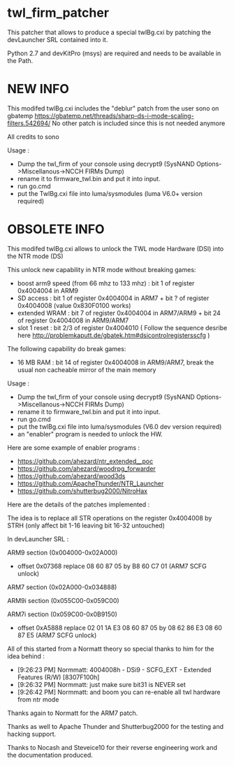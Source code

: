 # twl_firm_patcher

This patcher that allows to produce a special twlBg.cxi by patching the devLauncher SRL contained into it.

Python 2.7 and devKitPro (msys) are required and needs to be available in the Path.

# NEW INFO

This modifed twlBg.cxi includes the "deblur" patch from the user sono on gbatemp
https://gbatemp.net/threads/sharp-ds-i-mode-scaling-filters.542694/
No other patch is included since this is not needed anymore

All credits to sono

Usage :
- Dump the twl_firm of your console using decrypt9 (SysNAND Options->Miscellanous->NCCH FIRMs Dump)
- rename it to firmware_twl.bin and put it into input.
- run go.cmd
- put the TwlBg.cxi file into luma/sysmodules (luma V6.0+ version required)

# OBSOLETE INFO
This modifed twlBg.cxi allows to unlock the TWL mode Hardware (DSI) into the NTR mode (DS)

This unlock new capability in NTR mode without breaking games:
-  boost arm9 speed (from 66 mhz to 133 mhz) : bit 1 of register 0x4004004 in ARM9 
-  SD access                                 : bit 1 of register 0x4004004 in ARM7 +  bit ? of register 0x4004008 (value 0x830F0100 works)
-  extended WRAM                             : bit 7 of register 0x4004004 in ARM7/ARM9 + bit 24 of register 0x4004008 in ARM9/ARM7
-  slot 1 reset                              : bit 2/3 of register 0x4004010 ( Follow the sequence desribe here http://problemkaputt.de/gbatek.htm#dsicontrolregistersscfg )  

The following capability do break games:
-  16 MB RAM                                 : bit 14 of register 0x4004008 in ARM9/ARM7, break the usual non cacheable mirror of the main memory 

Usage :
- Dump the twl_firm of your console using decrypt9 (SysNAND Options->Miscellanous->NCCH FIRMs Dump)
- rename it to firmware_twl.bin and put it into input.
- run go.cmd
- put the twlBg.cxi file into luma/sysmodules (V6.0 dev version required)
- an "enabler" program is needed to unlock the HW. 

Here are some example of enabler programs : 
- https://github.com/ahezard/ntr_extended__poc
- https://github.com/ahezard/woodrpg_forwarder
- https://github.com/ahezard/wood3ds
- https://github.com/ApacheThunder/NTR_Launcher
- https://github.com/shutterbug2000/NitroHax

Here are the details of the patches implemented :

The idea is to replace all STR operations on the register 0x4004008 by STRH (only affect bit 1-16 leaving bit 16-32 untouched)

In devLauncher SRL :

ARM9 section (0x004000-0x02A000)
- offset 0x07368 replace 08 60 87 05 by B8 60 C7 01 (ARM7 SCFG unlock)

ARM7 section (0x02A000-0x034888)

ARM9i section (0x055C00-0x059C00)

ARM7i section (0x059C00-0x0B9150)
- offset 0xA5888 replace 02 01 1A E3 08 60 87 05 by 08 62 86 E3 08 60 87 E5 (ARM7 SCFG unlock)

All of this started from a Normatt theory so special thanks to him for the idea behind :
- [9:26:23 PM] Normmatt: 4004008h - DSi9 - SCFG_EXT - Extended Features (R/W) [8307F100h]
- [9:26:32 PM] Normmatt: just make sure bit31 is NEVER set
- [9:26:42 PM] Normmatt: and boom you can re-enable all twl hardware from ntr mode

Thanks again to Normatt for the ARM7 patch.

Thanks as well to Apache Thunder and Shutterbug2000 for the testing and hacking support.

Thanks to Nocash and Steveice10 for their reverse engineering work and the documentation produced.
 

